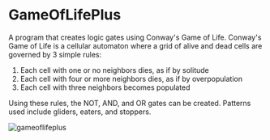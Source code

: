 # GameOfLifePlus

A program that creates logic gates using Conway's Game of Life. Conway's Game of Life is a cellular automaton where a grid of alive and dead cells are governed by
3 simple rules:

1) Each cell with one or no neighbors dies, as if by solitude
2) Each cell with four or more neighbors dies, as if by overpopulation
3) Each cell with three neighbors becomes populated

Using these rules, the NOT, AND, and OR gates can be created. Patterns used include gliders, eaters, and stoppers.

![gameoflifeplus](https://user-images.githubusercontent.com/49788106/201563662-bdc4ff3a-5121-497b-a9de-f76a35b70e43.png)
